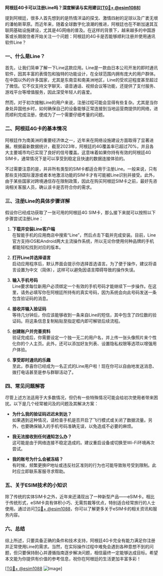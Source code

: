 **阿根廷4G卡可以注册Line吗？深度解读与实用建议[[TG💪+ @esim1088](https://t.me/s/esim1088)]**

提到阿根廷，很多人首先想到的是热情洋溢的探戈、激情四射的足球以及广袤无垠的潘帕斯草原。而近年来，随着全球数字化浪潮的推进，阿根廷也在不断加速其互联网基础设施建设，尤其是4G网络的普及。在这样的背景下，越来越多的中国游客或长期居住者开始关注一个问题：阿根廷的4G卡是否能够顺利注册并使用通讯软件Line？

### 一、什么是Line？

首先，让我们简单了解一下Line这款应用。Line是一款由日本公司开发的即时通讯软件，因其丰富的表情包和独特的功能设计，在全球范围内拥有庞大的用户群体。在中国以外的许多国家，尤其是东南亚和南美洲地区，Line的受欢迎程度甚至超过了微信。它不仅支持文字聊天、语音通话、视频会议等功能，还提供了支付服务、游戏平台等增值服务，因此深受年轻人的喜爱。

然而，对于初次接触Line的用户来说，注册过程可能会显得有些复杂。尤其是当你身处异国他乡时，如何确保自己的设备能够正常连接到当地运营商提供的网络，进而顺利完成注册，便成为了一个需要仔细考量的问题。

### 二、阿根廷4G卡的基本情况

阿根廷作为南美洲的重要经济体之一，近年来在网络设施建设方面取得了显著进展。根据最新数据统计，截至2023年，阿根廷的4G覆盖率已超过70%，并且各大主要城市均已实现了良好的信号覆盖。这意味着如果你持有有效的阿根廷4G SIM卡，通常情况下是可以享受到稳定且快速的数据连接体验的。

不过需要注意的是，并非所有类型的SIM卡都适合用于注册Line。一般来说，只有那些支持国际漫游或者本地激活功能的SIM卡才有可能被Line识别并接受。此外，由于某些国家对跨境通信存在限制政策，因此在购买阿根廷SIM卡之前，最好先咨询相关客服人员，确认该卡是否符合你的需求。

### 三、注册Line的具体步骤详解

假设你已经成功获取了一张可用的阿根廷4G SIM卡，那么接下来就可以按照以下步骤尝试注册Line：

1. **下载并安装Line客户端**  
   在智能手机的应用商店中搜索“Line”，然后点击下载并完成安装。目前，Line官方支持iOS和Android两大主流操作系统，所以无论你使用何种品牌的手机都能轻松找到对应的版本。

2. **打开Line并选择语言**  
   启动应用程序后，默认界面会提示你选择首选语言。为了便于操作，建议将语言设置为中文（简体），这样可以避免因语言障碍导致的操作失误。

3. **输入手机号码**  
   Line要求每位新用户必须绑定一个有效的手机号码才能继续下一步操作。在这里，请务必填写你在阿根廷所持有的真实号码，因为系统会向此号码发送一条包含验证码的消息。

4. **接收并输入验证码**  
   等待几分钟后，你应该能够收到一条来自Line的短信，其中包含了四位数的验证码。将这条信息复制粘贴至指定框内即可解锁后续流程。

5. **创建账户并完善资料**  
   验证完成后，你需要设定一个独一无二的用户名，并上传一张头像照片来个性化你的个人主页。此外，还可以添加好友列表、设置隐私权限等选项以增强用户体验。

6. **享受即时通讯的乐趣**  
   至此，恭喜你已经成为一名正式的Line用户啦！现在你可以自由地发送消息、拨打电话甚至是参与群聊活动了。

### 四、常见问题解答

尽管上述方法适用于大多数情况，但仍有一些特殊情况可能会给初次使用者带来困扰。以下是几个经常被问及的问题及其解决方案：

- **为什么我的验证码迟迟未到达？**  
  如果遇到这种情况，请检查手机是否开启了飞行模式或关闭了数据流量。另外，也要确保输入的手机号码准确无误，以免造成不必要的麻烦。

- **我无法接收到任何通知怎么办？**  
  这可能是由于网络连接不稳定造成的。建议重启设备或切换至Wi-Fi环境再次尝试。

- **我的账号为什么会被冻结？**  
  有时候，频繁更换IP地址或违反社区准则的行为也可能导致账号受到限制。此时应立即联系客服寻求帮助。

### 五、关于ESIM技术的小知识

除了传统的实体SIM卡之外，近年来还涌现出了一种新型产品——eSIM卡。相比于传统形式，eSIM卡具有体积小巧、无需剪裁等优点，特别适合经常旅行的人士使用。通过访问[TG💪+ @esim1088](https://t.me/s/esim1088)，你可以了解更多关于eSIM卡的相关资讯和服务内容。

### 六、总结

综上所述，只要具备正确的条件和技术支持，阿根廷4G卡完全有能力满足你注册并正常使用Line的需求。当然，在实际操作过程中难免会遇到各种意想不到的问题，但只要保持耐心并遵循指南逐步解决问题，相信最终一定能够达成目标。希望本文能为你提供有价值的参考信息，祝你在阿根廷的生活更加丰富多彩！

[[TG💪+ @esim1088](https://t.me/s/esim1088) ![Image](https://i.postimg.cc/4NQfJmqS/Snipaste-2025-05-13-00-14-12.png)]